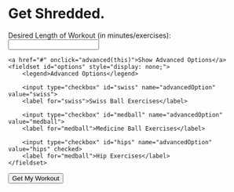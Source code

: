 # Get Shredded.
<form id="getNumber">
    <label for="numEx">Desired Length of Workout (in minutes/exercises):</label>
    <input type="number" name="numEx" id="numEx">
    <br>

    <a href="#" onclick="advanced(this)">Show Advanced Options</a>
    <fieldset id="options" style="display: none;">
        <legend>Advanced Options</legend>
        
        <input type="checkbox" id="swiss" name="advancedOption" value="swiss">
        <label for="swiss">Swiss Ball Exercises</label>        

        <input type="checkbox" id="medball" name="advancedOption" value="medball">
        <label for="medball">Medicine Ball Exercises</label>

        <input type="checkbox" id="hips" name="advancedOption" value="hips" checked>
        <label for="medball">Hip Exercises</label>
    </fieldset>
</form>
<button onclick="getWorkout()">Get My Workout</button>

<p id="topworkoutlabel"></p>
<div id="workoutList"></div>

<script>
    function getWorkout(){
        let number = document.getElementById("numEx").value;
        let swiss = (document.getElementById("swiss").checked == true);
        let medball = (document.getElementById("medball").checked == true);
        let hips = (document.getElementById("hips").checked == true);

        document.getElementById("topworkoutlabel").innerHTML = "You've selected " + number + " exercises:";
        document.getElementById("workoutList").innerHTML = "";
        let EXERCISES = [
        ["Elbow Plank"],
        ["Elbow Side Plank"],
        ["High Plank"],
        ["High Side Plank"],
        ["Back Plank"],
        ["High Plank with Arm Extensions"],
        ["Elbow Plank with Arm Extensions"],
        ["High Plank with Opposite Arm/Leg Extensions"],
        ["Elbow Plan with Opposite Arm/Leg Extensions"],
        ["Elbow Side Plank with Knee Drives"],
        ["High Side Plank with Knee Drives"],
        ["Elbow Side Plank with Top Leg Lifts"],
        ["High Side Plank with Top Leg Lifts"],
        ["Elbow Side Plank with Internal Rotation"],
        ["High Side Plank with Internal Rotation"],
        ["Pushups"],
        ["Wide Pushups"],
        ["Triangle Pushups"],
        ["Spiderman Pushups"],
        ["V Ups"],
        ["Russian Twists"],
        ["Toe Taps (Penguin Slides)"],
        ["Boats"],
        ["Accordions"],
        ["Supermans"],
        ["Leg Lifts"],
        ["Flutters"],
        ["Scissors"],
        ["Hip Extension Holds"],
        ["Hip Extension Leg Alternations"],
        ["Opposite Elbow to Knee Hold, other leg extended"],
        ["Mountain Climbers"],
        ["Swiss Ball Pikes", "swiss"],
        ["Swiss Ball Side Tucks", "swiss"],
        ["Swiss Ball Single Leg Drives", "swiss"],
        ["Swiss Ball Stir the Pot", "swiss"],
        ["Swiss Ball Glute Bridge Leg Extensions (shoulders on ball)", "swiss"],
        ["Swiss Ball Hip Extensions", "swiss"],
        ["Swiss Ball Rollouts", "swiss"],
        ["Medicine Ball Pushups", "medball"],
        ["Medicine Ball Russian Twists", "medball"],
        ["Medicine Ball Pushups", "medball"],
        ["Fire Hydrants", "hips"],
        ["Clockwise Fire Hydrants", "hips"],
        ["Counterclockwise Fire Hydrants", "hips"],
        ["Donkey Kicks", "hips"],
        ["Side Lying Hip Abbduction", "hips"],
        ["Side Lying Hip Adduction", "hips"],
        ["Bird Dogs", "hips"],
        ];

        if (number > EXERCISES.length) {
            number = EXERCISES.length;
            alert("You picked more exercises than we've got! We'll give you " + EXERCISES.length + " exercises instead.");
        }
        for (var i = 0; i < number; i ++){
            var criteriaMet = false;
            let index = 0;
            while (!(criteriaMet)) {
                index = Math.floor(Math.random()*EXERCISES.length);
                if (!swiss) {
                    if (EXERCISES[index].indexOf("swiss") > -1) {
                        index = Math.floor(Math.random()*EXERCISES.length);
                        continue;
                    }
                }
                if (!medball) {
                    if (EXERCISES[index].indexOf("medball") > -1) {
                        index = Math.floor(Math.random()*EXERCISES.length);
                        continue;
                    }
                }
                if (!hips) {
                    if (EXERCISES[index].indexOf("hips") > -1) {
                        index = Math.floor(Math.random()*EXERCISES.length);
                        continue;
                    }
                }
                criteriaMet = true;
            }

            document.getElementById("workoutList").innerHTML = document.getElementById("workoutList").innerHTML + String((i+1)) + ". " + EXERCISES.splice(index, 1)[0][0] + "<br>";
        }

    }

    function advanced(obj) {
        var content = document.getElementById("options");

        if (content.style.display == "none") {
            content.style.display = "";
            obj.innerHTML = "Hide Advanced Options";
        } else {
            content.style.display = "none";
            obj.innerHTML = "Show Advanced Options";
        }
    }
</script>
